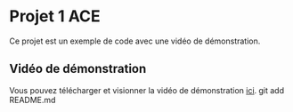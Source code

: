 # Projet 1 ACE

Ce projet est un exemple de code avec une vidéo de démonstration.

## Vidéo de démonstration

Vous pouvez télécharger et visionner la vidéo de démonstration [ici](video/résultat.mkv).
git add README.md
